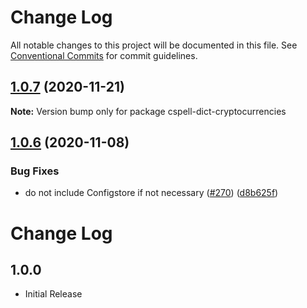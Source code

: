 # Change Log

All notable changes to this project will be documented in this file.
See [Conventional Commits](https://conventionalcommits.org) for commit guidelines.

## [1.0.7](https://github.com/streetsidesoftware/cspell-dicts/compare/cspell-dict-cryptocurrencies@1.0.6...cspell-dict-cryptocurrencies@1.0.7) (2020-11-21)

**Note:** Version bump only for package cspell-dict-cryptocurrencies

## [1.0.6](https://github.com/streetsidesoftware/cspell-dicts/compare/cspell-dict-cryptocurrencies@1.0.5...cspell-dict-cryptocurrencies@1.0.6) (2020-11-08)

### Bug Fixes

- do not include Configstore if not necessary ([#270](https://github.com/streetsidesoftware/cspell-dicts/issues/270)) ([d8b625f](https://github.com/streetsidesoftware/cspell-dicts/commit/d8b625f2f42d5cc6c4a9390216ac1e5037886e44))

# Change Log

## 1.0.0

- Initial Release
